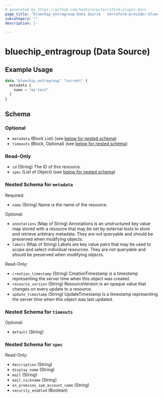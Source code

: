 ```yaml
---
# generated by https://github.com/hashicorp/terraform-plugin-docs
page_title: "bluechip_entragroup Data Source - terraform-provider-bluechip"
subcategory: ""
description: |-
  
---
```


# bluechip_entragroup (Data Source)



## Example Usage

```terraform
data "bluechip_entragroup" "current" {
  metadata {
    name = "my-test"
  }
}
```

<!-- schema generated by tfplugindocs -->
## Schema

### Optional

- `metadata` (Block List) (see [below for nested schema](#nestedblock--metadata))
- `timeouts` (Block, Optional) (see [below for nested schema](#nestedblock--timeouts))

### Read-Only

- `id` (String) The ID of this resource.
- `spec` (List of Object) (see [below for nested schema](#nestedatt--spec))

<a id="nestedblock--metadata"></a>
### Nested Schema for `metadata`

Required:

- `name` (String) Name is the name of the resource.

Optional:

- `annotations` (Map of String) Annotations is an unstructured key value map stored with a resource that may be set by external tools to store and retrieve arbitrary metadata. They are not queryable and should be preserved when modifying objects.
- `labels` (Map of String) Labels are key value pairs that may be used to scope and select individual resources. They are not queryable and should be preserved when modifying objects.

Read-Only:

- `creation_timestamp` (String) CreationTimestamp is a timestamp representing the server time when this object was created.
- `resource_version` (String) ResourceVersion is an opaque value that changes on every update to a resource.
- `update_timestamp` (String) UpdateTimestamp is a timestamp representing the server time when this object was last updated.


<a id="nestedblock--timeouts"></a>
### Nested Schema for `timeouts`

Optional:

- `default` (String)


<a id="nestedatt--spec"></a>
### Nested Schema for `spec`

Read-Only:

- `description` (String)
- `display_name` (String)
- `mail` (String)
- `mail_nickname` (String)
- `on_premises_sam_account_name` (String)
- `security_enabled` (Boolean)
